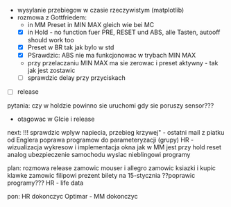 - wysylanie przebiegow w czasie rzeczywistym (matplotlib)
- rozmowa z Gottfriedem:
	- in MM Preset in MIN MAX gleich wie bei MC
	- [x] in Hold - no function fuer PRE, RESET und ABS, alle Tasten, autooff should work too
	- [x] Preset w BR tak jak bylo w std
	- [x] PSrawdzic: ABS nie ma funkcjonowac w trybach MIN MAX
	- przy przelaczaniu MIN MAX ma sie zerowac i preset aktywny - tak jak jest zostawic
	- [ ] sprawdzic delay przy przyciskach
- [ ] release 

pytania:
czy w holdzie powinno sie uruchomi gdy sie poruszy sensor???
- otagowac w GIcie i release


next:
!!! sprawdzic wplyw napiecia, przebieg krzywej" - ostatni mail z piatku od Englera
poprawa programow do parameteryzacji (grupy)
HR - wizualizacja wykresow i implementacja okna
jak w MM jest przy hold reset analog
ubezpieczenie samochodu
wyslac nieblingowi programy


plan:
rozmowa
release
zamowic mouser i allegro
zamowic ksiazki i kupic klawke
zamowic filipowi prezent
bilety na 15-stycznia
??poprawic programy???
HR - life data


pon: HR dokonczyc
Optimar - 
MM dokonczyc